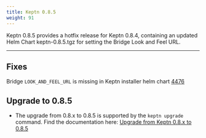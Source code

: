 ```yaml
---
title: Keptn 0.8.5
weight: 91
---
```


Keptn 0.8.5 provides a hotfix release for Keptn 0.8.4, containing an updated Helm Chart keptn-0.8.5.tgz for setting the Bridge Look and Feel URL.

---

## Fixes

Bridge `LOOK_AND_FEEL_URL` is missing in Keptn installer helm chart [4476](https://github.com/keptn/keptn/issues/4476)

## Upgrade to 0.8.5

- The upgrade from 0.8.x to 0.8.5 is supported by the `keptn upgrade` command. Find the documentation here: [Upgrade from Keptn 0.8.x to 0.8.5](https://v1.keptn.sh/docs/0.8.x/operate/upgrade/#upgrade-from-keptn-0-8-4-to-0-8-5)
